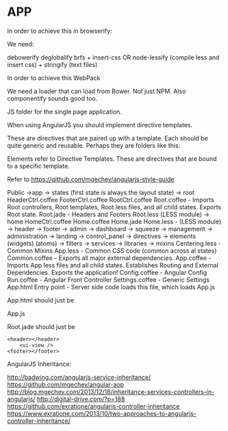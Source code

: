 APP
===

In order to achieve this in browserify:

We need:

debowerify
deglobalify
brfs + insert-css OR node-lessify (compile less and insert css) + stringify (text files)


In order to achieve this WebPack

We need a loader that can load from Bower. Not just NPM. Also componentify sounds good too.



JS folder for the single page application.

When using AngularJS you should implement directive templates.

These are directives that are paired up with a template. Each should be quite generic and reusable.
Perhaps they are folders like this:

Elements refer to Directive Templates. These are directives that are bound to a specific template.

Refer to https://github.com/mgechev/angularjs-style-guide


Public
->app
    -> states (first state is always the layout state)
        -> root
            HeaderCtrl.coffee
            FooterCtrl.coffee
            RootCtrl.coffee
            Root.coffee - Imports Root controllers, Root templates, Root less files, and all child states. Exports Root state.
            Root.jade - Headers and Footers
            Root.less (LESS module)
                -> home
                    HomeCtrl.coffee
                    Home.coffee
                    Home.jade
                    Home.less - (LESS module)
                -> header
                -> footer
        -> admin
        -> dashboard
        -> squeeze
        -> management
        -> administration
        -> landing
        -> control_panel
    -> directives
    -> elements (widgets) (atoms)
    -> filters
    -> services
    -> libraries
    -> mixins
        Centering.less - Common Mixins
    App.less - Common CSS code (common across al states)
    Common.coffee - Exports all major external dependencies.
    App.coffee - Imports App less files and all child states. Establishes Routing and External Dependencies. Exports the application!
    Config.coffee - Angular Config
    Run.coffee - Angular Front Controller
    Settings.coffee - Generic Settings
    App.html Entry point - Server side code loads this file, which loads App.js

App.html should just be

<html>
    <head>
        App.js
    </head>
    <body>
        <ui-view />
    </body>
</html>

Root.jade should just be

    <header></header>
        <ui-view />
    <footer></footer>

AngularJS Inheritance:

http://badwing.com/angularjs-service-inheritance/
https://github.com/mgechev/angular-aop
http://blog.mgechev.com/2013/12/18/inheritance-services-controllers-in-angularjs/
http://digital-drive.com/?p=188
https://github.com/exratione/angularjs-controller-inheritance
https://www.exratione.com/2013/10/two-approaches-to-angularjs-controller-inheritance/